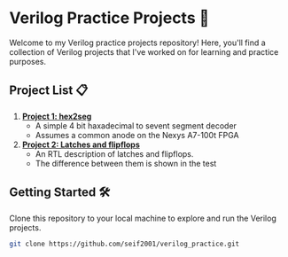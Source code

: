 # Verilog Practice Projects 🚀

Welcome to my Verilog practice projects repository! Here, you'll find a collection of Verilog projects that I've worked on for learning and practice purposes.

## Project List 📋

1. **[Project 1: hex2seg](./hex2seg)**
   - A simple 4 bit haxadecimal to sevent segment decoder
   - Assumes a common anode on the Nexys A7-100t FPGA
2. **[Project 2: Latches and flipflops](./latches_and_dffs)**
   - An RTL description of latches and flipflops.
   - The difference between them is shown in the test

<!-- Add more projects as needed -->

## Getting Started 🛠️

Clone this repository to your local machine to explore and run the Verilog projects.

```bash
git clone https://github.com/seif2001/verilog_practice.git
